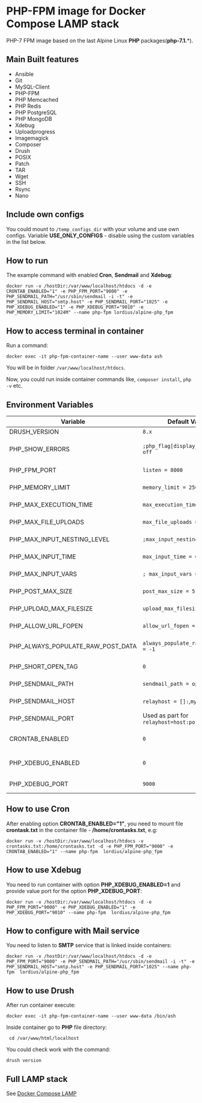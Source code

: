 # PHP-FPM image for Docker Compose LAMP stack
PHP-7 FPM image based on the last Alpine Linux **PHP** packages(**php-7.1.***).

## Main Built features
* Ansible
* Git
* MySQL-Client
* PHP-FPM
* PHP Memcached
* PHP Redis
* PHP PostgreSQL
* PHP MongoDB
* Xdebug
* Uploadprogress
* Imagemagick
* Composer
* Drush
* POSIX
* Patch
* TAR
* Wget
* SSH
* Rsync
* Nano

## Include own configs
You could mount to `/temp_configs_dir` with your volume and use own configs. Variable **USE_ONLY_CONFIGS** - disable using the custom variables in the list below.

## How to run

The example command with enabled **Cron**, **Sendmail** and **Xdebug**:

`docker run -v /hostDir:/var/www/localhost/htdocs -d -e CRONTAB_ENABLED="1" -e PHP_FPM_PORT="9000" -e PHP_SENDMAIL_PATH="/usr/sbin/sendmail -i -t" -e PHP_SENDMAIL_HOST="smtp.host" -e PHP_SENDMAIL_PORT="1025" -e PHP_XDEBUG_ENABLED="1" -e PHP_XDEBUG_PORT="9010" -e PHP_MEMORY_LIMIT="1024M" --name php-fpm lordius/alpine-php_fpm`

## How to access terminal in container
Run a command:

`docker exec -it php-fpm-container-name --user www-data ash`

You will be in folder `/var/www/localhost/htdocs`.

Now, you could run inside container commands like, `composer install`, `php -v` etc.

## Environment Variables

| Variable                          | Default Value | Description |
| --------------------------------- | ------------- | ----------- |
| DRUSH_VERSION                                |   `8.x`                                    | Global Drupal Drush version                                                  |
| PHP_SHOW_ERRORS                              |   `;php_flag[display_errors] = off`        | Line *`php_flag[display_errors]`* in the **/etc/php7/php-fpm.conf**          |
| PHP_FPM_PORT                                 |   `listen = 8000`                          | Line *`listen`* in the **/etc/php7/php-fpm.conf**                            |
| PHP_MEMORY_LIMIT                             |   `memory_limit = 256M`                    | Line *`memory_limit`* in the **/etc/php7/php.ini**                           |
| PHP_MAX_EXECUTION_TIME                       |   `max_execution_time = 150`               | Line *`max_execution_time`* in the **/etc/php7/php.ini**                     |
| PHP_MAX_FILE_UPLOADS                         |   `max_file_uploads = 20`                  | Line *`max_file_uploads`* in the **/etc/php7/php.ini**                       |
| PHP_MAX_INPUT_NESTING_LEVEL                  |   `;max_input_nesting_level = 64`          | Line *`max_input_nesting_level`* in the **/etc/php7/php.ini**                |
| PHP_MAX_INPUT_TIME                           |   `max_input_time = 60`                    | Line *`max_input_time`* in the **/etc/php7/php.ini**                         |
| PHP_MAX_INPUT_VARS                           |   `; max_input_vars = 1000`                | Line *`max_input_vars`* in the **/etc/php7/php.ini**                         |
| PHP_POST_MAX_SIZE                            |   `post_max_size = 512M`                   | Line *`post_max_size`* in the **/etc/php7/php.ini**                          |
| PHP_UPLOAD_MAX_FILESIZE                      |   `upload_max_filesize = 512M`             | Line *`upload_max_filesize`* in the **/etc/php7/php.ini**                    |
| PHP_ALLOW_URL_FOPEN                          |   `allow_url_fopen = On`                   | Line *`allow_url_fopen`* in the **/etc/php7/php.ini**                        |
| PHP_ALWAYS_POPULATE_RAW_POST_DATA            |   `always_populate_raw_post_data = -1`     | Line *`always_populate_raw_post_data`* in the **/etc/php7/php.ini**          |
| PHP_SHORT_OPEN_TAG                           |   `0`                                      | Line *`short_open_tag`* in the **/etc/php7/php.ini**                          |
| PHP_SENDMAIL_PATH                            |   `sendmail_path = opensmtpd`              | Line *`sendmail_path`* in the **/etc/php7/php.ini**                          |
| PHP_SENDMAIL_HOST                            |   `relayhost = []:`,`myhostname =`         | Lines *`relayhost`*, *`myhostname`* in the **/etc/postfix/main.cf**          |
| PHP_SENDMAIL_PORT                            |   Used as part for `relayhost=host:port`   | Line *`relayhost`* in the **/etc/postfix/main.cf**                           |
| CRONTAB_ENABLED                              |   `0`                                      | Runs commands: `crontab /home/crontasks`, `/usr/sbin/crond -L 8`             |
| PHP_XDEBUG_ENABLED                           |   `0`                                      | Line `zend_extension = xdebug.so` in the **/etc/php7/conf.d/xdebug.ini**     |
| PHP_XDEBUG_PORT                              |   `9000`                                   | Line `xdebug.remote_port` in the **/etc/php7/conf.d/xdebug.ini**             |

## How to use Cron
After enabling option **CRONTAB_ENABLED="1"**, you need to mount file **crontask.txt** in the container file - **/home/crontasks.txt**, e.g:

`docker run -v /hostDir:/var/www/localhost/htdocs -v  crontasks.txt:/home/crontasks.txt -d -e PHP_FPM_PORT="9000" -e CRONTAB_ENABLED="1" --name php-fpm  lordius/alpine-php_fpm`

## How to use Xdebug
You need to run container with option **PHP_XDEBUG_ENABLED=1** and provide value port for the option **PHP_XDEBUG_PORT**:

`docker run -v /hostDir:/var/www/localhost/htdocs -d -e PHP_FPM_PORT="9000" -e PHP_XDEBUG_ENABLED="1" -e PHP_XDEBUG_PORT="9010" --name php-fpm  lordius/alpine-php_fpm`

## How to configure with Mail service
You need to listen to **SMTP** service that is linked inside containers:

`docker run -v /hostDir:/var/www/localhost/htdocs -d -e PHP_FPM_PORT="9000" -e PHP_SENDMAIL_PATH="/usr/sbin/sendmail -i -t" -e PHP_SENDMAIL_HOST="smtp.host" -e PHP_SENDMAIL_PORT="1025" --name php-fpm  lordius/alpine-php_fpm`

## How to use Drush

After run container execute:

`docker exec -it php-fpm-container-name --user www-data /bin/ash`

Inside container go to **PHP** file directory:

` cd /var/www/html/localhost`

You could check work with the command: 

`drush version`

## Full LAMP stack

See [Docker Compose LAMP](https://github.com/a-kom/docker-compose-lamp)
